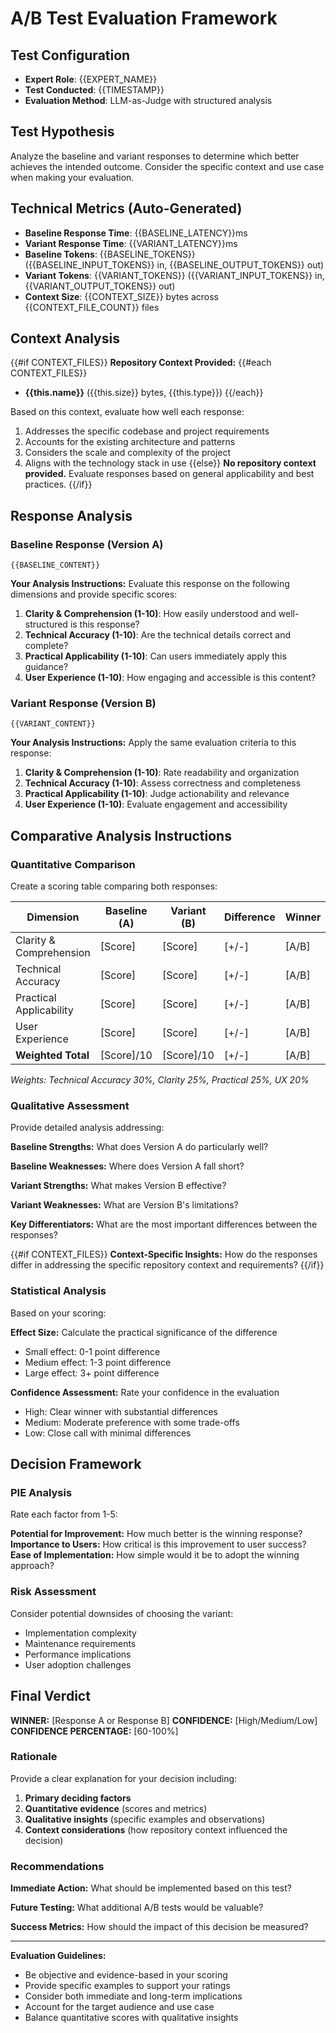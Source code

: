 # A/B Test Evaluation Framework

## Test Configuration
- **Expert Role**: {{EXPERT_NAME}}
- **Test Conducted**: {{TIMESTAMP}}
- **Evaluation Method**: LLM-as-Judge with structured analysis

## Test Hypothesis
Analyze the baseline and variant responses to determine which better achieves the intended outcome. Consider the specific context and use case when making your evaluation.

## Technical Metrics (Auto-Generated)
- **Baseline Response Time**: {{BASELINE_LATENCY}}ms
- **Variant Response Time**: {{VARIANT_LATENCY}}ms
- **Baseline Tokens**: {{BASELINE_TOKENS}} ({{BASELINE_INPUT_TOKENS}} in, {{BASELINE_OUTPUT_TOKENS}} out)
- **Variant Tokens**: {{VARIANT_TOKENS}} ({{VARIANT_INPUT_TOKENS}} in, {{VARIANT_OUTPUT_TOKENS}} out)
- **Context Size**: {{CONTEXT_SIZE}} bytes across {{CONTEXT_FILE_COUNT}} files

## Context Analysis

{{#if CONTEXT_FILES}}
**Repository Context Provided:**
{{#each CONTEXT_FILES}}
- **{{this.name}}** ({{this.size}} bytes, {{this.type}})
{{/each}}

Based on this context, evaluate how well each response:
1. Addresses the specific codebase and project requirements
2. Accounts for the existing architecture and patterns
3. Considers the scale and complexity of the project
4. Aligns with the technology stack in use
{{else}}
**No repository context provided.** Evaluate responses based on general applicability and best practices.
{{/if}}

## Response Analysis

### Baseline Response (Version A)
```
{{BASELINE_CONTENT}}
```

**Your Analysis Instructions:**
Evaluate this response on the following dimensions and provide specific scores:

1. **Clarity & Comprehension (1-10)**: How easily understood and well-structured is this response?
2. **Technical Accuracy (1-10)**: Are the technical details correct and complete?
3. **Practical Applicability (1-10)**: Can users immediately apply this guidance?
4. **User Experience (1-10)**: How engaging and accessible is this content?

### Variant Response (Version B)  
```
{{VARIANT_CONTENT}}
```

**Your Analysis Instructions:**
Apply the same evaluation criteria to this response:

1. **Clarity & Comprehension (1-10)**: Rate readability and organization
2. **Technical Accuracy (1-10)**: Assess correctness and completeness
3. **Practical Applicability (1-10)**: Judge actionability and relevance
4. **User Experience (1-10)**: Evaluate engagement and accessibility

## Comparative Analysis Instructions

### Quantitative Comparison
Create a scoring table comparing both responses:

| Dimension | Baseline (A) | Variant (B) | Difference | Winner |
|-----------|--------------|-------------|------------|---------|
| Clarity & Comprehension | [Score] | [Score] | [+/-] | [A/B] |
| Technical Accuracy | [Score] | [Score] | [+/-] | [A/B] |
| Practical Applicability | [Score] | [Score] | [+/-] | [A/B] |
| User Experience | [Score] | [Score] | [+/-] | [A/B] |
| **Weighted Total** | [Score]/10 | [Score]/10 | [+/-] | [A/B] |

*Weights: Technical Accuracy 30%, Clarity 25%, Practical 25%, UX 20%*

### Qualitative Assessment
Provide detailed analysis addressing:

**Baseline Strengths:** What does Version A do particularly well?

**Baseline Weaknesses:** Where does Version A fall short?

**Variant Strengths:** What makes Version B effective?

**Variant Weaknesses:** What are Version B's limitations?

**Key Differentiators:** What are the most important differences between the responses?

{{#if CONTEXT_FILES}}
**Context-Specific Insights:** How do the responses differ in addressing the specific repository context and requirements?
{{/if}}

### Statistical Analysis
Based on your scoring:

**Effect Size:** Calculate the practical significance of the difference
- Small effect: 0-1 point difference
- Medium effect: 1-3 point difference  
- Large effect: 3+ point difference

**Confidence Assessment:** Rate your confidence in the evaluation
- High: Clear winner with substantial differences
- Medium: Moderate preference with some trade-offs
- Low: Close call with minimal differences

## Decision Framework

### PIE Analysis
Rate each factor from 1-5:

**Potential for Improvement:** How much better is the winning response?
**Importance to Users:** How critical is this improvement to user success?
**Ease of Implementation:** How simple would it be to adopt the winning approach?

### Risk Assessment
Consider potential downsides of choosing the variant:
- Implementation complexity
- Maintenance requirements
- Performance implications
- User adoption challenges

## Final Verdict

**WINNER:** [Response A or Response B]
**CONFIDENCE:** [High/Medium/Low]
**CONFIDENCE PERCENTAGE:** [60-100%]

### Rationale
Provide a clear explanation for your decision including:
1. **Primary deciding factors**
2. **Quantitative evidence** (scores and metrics)
3. **Qualitative insights** (specific examples and observations)
4. **Context considerations** (how repository context influenced the decision)

### Recommendations

**Immediate Action:** What should be implemented based on this test?

**Future Testing:** What additional A/B tests would be valuable?

**Success Metrics:** How should the impact of this decision be measured?

---

**Evaluation Guidelines:**
- Be objective and evidence-based in your scoring
- Provide specific examples to support your ratings
- Consider both immediate and long-term implications
- Account for the target audience and use case
- Balance quantitative scores with qualitative insights